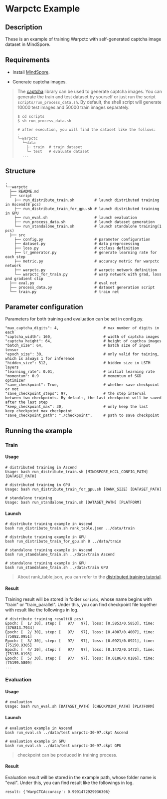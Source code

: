 # Warpctc Example

## Description

These is an example of training Warpctc with self-generated captcha image dataset in MindSpore.

## Requirements

- Install [MindSpore](https://www.mindspore.cn/install/en).

- Generate captcha images.

> The [captcha](https://github.com/lepture/captcha) library can be used to generate captcha images. You can generate the train and test dataset by yourself or just run the script `scripts/run_process_data.sh`. By default, the shell script will generate 10000 test images and 50000 train images separately.
> ```
> $ cd scripts
> $ sh run_process_data.sh
> 
> # after execution, you will find the dataset like the follows:
> .  
> └─warpctc
>   └─data
>     ├─ train  # train dataset
>     └─ test   # evaluate dataset
>   ...


## Structure

```shell
.
└──warpctc
  ├── README.md
  ├── script
    ├── run_distribute_train.sh         # launch distributed training in Ascend(8 pcs)
    ├── run_distribute_train_for_gpu.sh # launch distributed training in GPU
    ├── run_eval.sh                     # launch evaluation
    ├── run_process_data.sh             # launch dataset generation
    └── run_standalone_train.sh         # launch standalone training(1 pcs)
  ├── src
    ├── config.py                       # parameter configuration
    ├── dataset.py                      # data preprocessing
    ├── loss.py                         # ctcloss definition
    ├── lr_generator.py                 # generate learning rate for each step
    ├── metric.py                       # accuracy metric for warpctc network
    ├── warpctc.py                      # warpctc network definition
    └── warpctc_for_train.py            # warp network with grad, loss and gradient clip
  ├── eval.py                           # eval net
  ├── process_data.py                   # dataset generation script
  └── train.py                          # train net
```


## Parameter configuration

Parameters for both training and evaluation can be set in config.py.

```
"max_captcha_digits": 4,                    # max number of digits in each 
"captcha_width": 160,                       # width of captcha images
"captcha_height": 64,                       # height of capthca images
"batch_size": 64,                           # batch size of input tensor
"epoch_size": 30,                           # only valid for taining, which is always 1 for inference
"hidden_size": 512,                         # hidden size in LSTM layers
"learning_rate": 0.01,                      # initial learning rate
"momentum": 0.9                             # momentum of SGD optimizer
"save_checkpoint": True,                    # whether save checkpoint or not
"save_checkpoint_steps": 97,                # the step interval between two checkpoints. By default, the last checkpoint will be saved after the last step
"keep_checkpoint_max": 30,                  # only keep the last keep_checkpoint_max checkpoint
"save_checkpoint_path": "./checkpoint",     # path to save checkpoint
```

## Running the example

### Train

#### Usage

```
# distributed training in Ascend
Usage: bash run_distribute_train.sh [MINDSPORE_HCCL_CONFIG_PATH] [DATASET_PATH]

# distributed training in GPU
Usage: bash run_distribute_train_for_gpu.sh [RANK_SIZE] [DATASET_PATH]

# standalone training
Usage: bash run_standalone_train.sh [DATASET_PATH] [PLATFORM]
```


#### Launch

```
# distribute training example in Ascend
bash run_distribute_train.sh rank_table.json ../data/train

# distribute training example in GPU
bash run_distribute_train_for_gpu.sh 8 ../data/train

# standalone training example in Ascend
bash run_standalone_train.sh ../data/train Ascend

# standalone training example in GPU
bash run_standalone_train.sh ../data/train GPU
```

> About rank_table.json, you can refer to the [distributed training tutorial](https://www.mindspore.cn/tutorial/en/master/advanced_use/distributed_training.html).

#### Result

Training result will be stored in folder `scripts`, whose name begins with "train" or "train_parallel". Under this, you can find checkpoint file together with result like the followings in log.

```
# distribute training result(8 pcs)
Epoch: [  1/ 30], step: [   97/   97], loss: [0.5853/0.5853], time: [376813.7944]
Epoch: [  2/ 30], step: [   97/   97], loss: [0.4007/0.4007], time: [75882.0951]
Epoch: [  3/ 30], step: [   97/   97], loss: [0.0921/0.0921], time: [75150.9385]
Epoch: [  4/ 30], step: [   97/   97], loss: [0.1472/0.1472], time: [75135.0193]
Epoch: [  5/ 30], step: [   97/   97], loss: [0.0186/0.0186], time: [75199.5809]
...
```


### Evaluation

#### Usage

```
# evaluation
Usage: bash run_eval.sh [DATASET_PATH] [CHECKPOINT_PATH] [PLATFORM]
```

#### Launch

```
# evaluation example in Ascend
bash run_eval.sh ../data/test warpctc-30-97.ckpt Ascend

# evaluation example in GPU
bash run_eval.sh ../data/test warpctc-30-97.ckpt GPU
```

> checkpoint can be produced in training process.

#### Result

Evaluation result will be stored in the example path, whose folder name is "eval". Under this, you can find result like the followings in log.

```
result: {'WarpCTCAccuracy': 0.9901472929936306}
```
